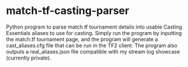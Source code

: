 # match-tf-casting-parser
Python program to parse match.tf tournament details into usable Casting Essentials aliases to use for casting.
Simply run the program by inputting the match.tf tournament page, and the program will generate a cast_aliases.cfg file that can be run in the TF2 client.
The program also outputs a real_aliases.json file compatible with my stream log showcase (currently private).
